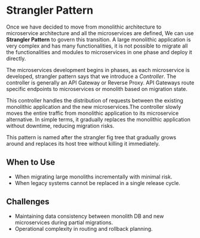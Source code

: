 # Strangler Pattern

Once we have decided to move from monolithic architecture to microservice architecture and all the microservices are defined, We can use **Strangler Pattern** to govern this transition. A large monolithic application is very complex and has many functionalities, it is not possible to migrate all the functionalities and modules to microservices in one phase and deploy it directly.

The microservices development begins in phases, as each microservice is developed, strangler pattern says that we introduce a _Controller_. The controller is generally an API Gateway or Reverse Proxy. API Gateways route specific endpoints to microservices or monolith based on migration state.

This controller handles the distribution of requests between the existing monolithic application and the new microservices.The controller slowly moves the entire traffic from monolithic application to its microservice alternative. In simple terms, it gradually replaces the monolithic application without downtime, reducing migration risks.

This pattern is named after the strangler fig tree that gradually grows around and replaces its host tree without killing it immediately.

## When to Use

- When migrating large monoliths incrementally with minimal risk.
- When legacy systems cannot be replaced in a single release cycle.

## Challenges

- Maintaining data consistency between monolith DB and new microservices during partial migrations.
- Operational complexity in routing and rollback planning.

